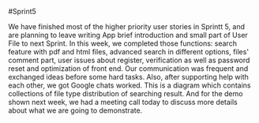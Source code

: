 #Sprint5

We have finished most of the higher priority user stories in Sprintt 5, and are 
planning to leave writing App brief introduction and small part of User File to 
next Sprint. In this week, we completed those functions: search feature with pdf and 
html files, advanced search in different options, files' comment part, user issues 
about register, verification as well as password reset and optimization of front end.
Our communication was frequent and exchanged ideas before some hard tasks. Also, after
supporting help with each other, we got Google chats worked. This is a diagram which 
contains collections of file type distribution of searching result. And for the demo
shown next week, we had a meeting call today to discuss more details about what we
are going to demonstrate.